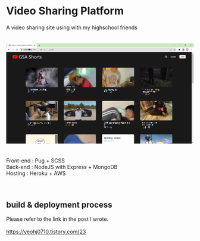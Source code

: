 # Video Sharing Platform
A video sharing site using with my highschool friends </br>
</br>
</br>
<img src="README-img/README-img-1.png"></img></br>
</br>
</br>
Front-end : Pug + SCSS <br/>
Back-end : NodeJS with Express + MongoDB </br>
Hosting : Heroku + AWS </br>
</br>
</br>
## build & deployment process
Please refer to the link in the post I wrote.</br>
</br>
https://yeohj0710.tistory.com/23</br>
</br>
</br>
</br>
